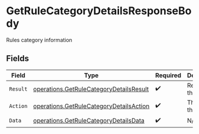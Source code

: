 # GetRuleCategoryDetailsResponseBody

Rules category information


## Fields

| Field                                                                                              | Type                                                                                               | Required                                                                                           | Description                                                                                        |
| -------------------------------------------------------------------------------------------------- | -------------------------------------------------------------------------------------------------- | -------------------------------------------------------------------------------------------------- | -------------------------------------------------------------------------------------------------- |
| `Result`                                                                                           | [operations.GetRuleCategoryDetailsResult](../../models/operations/getrulecategorydetailsresult.md) | :heavy_check_mark:                                                                                 | Result of the request                                                                              |
| `Action`                                                                                           | [operations.GetRuleCategoryDetailsAction](../../models/operations/getrulecategorydetailsaction.md) | :heavy_check_mark:                                                                                 | The id of the action                                                                               |
| `Data`                                                                                             | [operations.GetRuleCategoryDetailsData](../../models/operations/getrulecategorydetailsdata.md)     | :heavy_check_mark:                                                                                 | N/A                                                                                                |